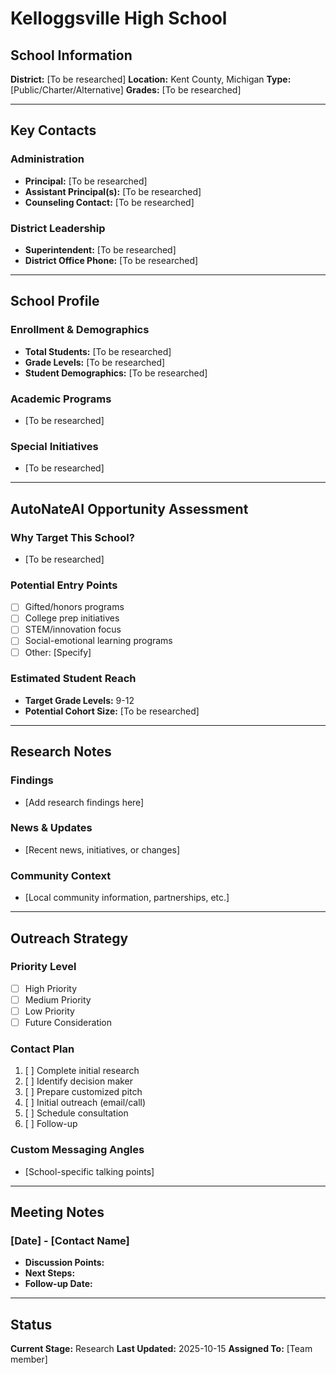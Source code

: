 # Kelloggsville High School

## School Information

**District:** [To be researched]
**Location:** Kent County, Michigan
**Type:** [Public/Charter/Alternative]
**Grades:** [To be researched]

---

## Key Contacts

### Administration
- **Principal:** [To be researched]
- **Assistant Principal(s):** [To be researched]
- **Counseling Contact:** [To be researched]

### District Leadership
- **Superintendent:** [To be researched]
- **District Office Phone:** [To be researched]

---

## School Profile

### Enrollment & Demographics
- **Total Students:** [To be researched]
- **Grade Levels:** [To be researched]
- **Student Demographics:** [To be researched]

### Academic Programs
- [To be researched]

### Special Initiatives
- [To be researched]

---

## AutoNateAI Opportunity Assessment

### Why Target This School?
- [To be researched]

### Potential Entry Points
- [ ] Gifted/honors programs
- [ ] College prep initiatives
- [ ] STEM/innovation focus
- [ ] Social-emotional learning programs
- [ ] Other: [Specify]

### Estimated Student Reach
- **Target Grade Levels:** 9-12
- **Potential Cohort Size:** [To be researched]

---

## Research Notes

### Findings
- [Add research findings here]

### News & Updates
- [Recent news, initiatives, or changes]

### Community Context
- [Local community information, partnerships, etc.]

---

## Outreach Strategy

### Priority Level
- [ ] High Priority
- [ ] Medium Priority
- [ ] Low Priority
- [ ] Future Consideration

### Contact Plan
1. [ ] Complete initial research
2. [ ] Identify decision maker
3. [ ] Prepare customized pitch
4. [ ] Initial outreach (email/call)
5. [ ] Schedule consultation
6. [ ] Follow-up

### Custom Messaging Angles
- [School-specific talking points]

---

## Meeting Notes

### [Date] - [Contact Name]
- **Discussion Points:**
- **Next Steps:**
- **Follow-up Date:**

---

## Status

**Current Stage:** Research
**Last Updated:** 2025-10-15
**Assigned To:** [Team member]

